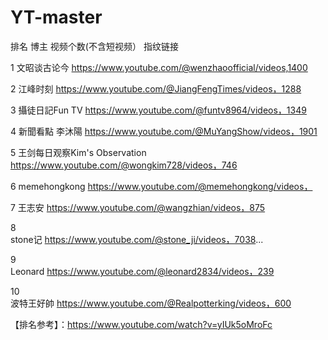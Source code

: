 # YT-master

排名	博主	视频个数(不含短视频）	指纹链接

1	文昭谈古论今
https://www.youtube.com/@wenzhaoofficial/videos,1400

2	江峰时刻
https://www.youtube.com/@JiangFengTimes/videos，1288	

3	攝徒日記Fun TV
https://www.youtube.com/@funtv8964/videos，1349	

4	新聞看點 李沐陽
https://www.youtube.com/@MuYangShow/videos，1901	

5	王剑每日观察Kim's Observation
https://www.youtube.com/@wongkim728/videos，746	

6	memehongkong
https://www.youtube.com/@memehongkong/videos，

7	王志安
https://www.youtube.com/@wangzhian/videos，875	

8	
stone记
https://www.youtube.com/@stone_ji/videos，7038...	

9	
Leonard
https://www.youtube.com/@leonard2834/videos，239	

10	
波特王好帥
https://www.youtube.com/@Realpotterking/videos，600	

【排名参考】：https://www.youtube.com/watch?v=yIUk5oMroFc
